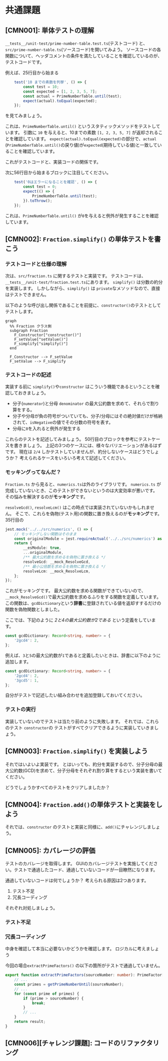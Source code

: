 # 共通課題

## [CMN001]: 単体テストの理解

`__tests__/unit-test/prime-number-table.test.ts`(テストコード) と、`src/prime-number-table.ts`(ソースコード)を開いてみよう。
ソースコードの各関数について、ヘッダコメントの条件を満たしていることを確認しているのが、テストコードです。

例えば、25行目から始まる

```ts
    test('10 までの素数を列挙', () => {
        const test = 10;
        const expected = [1, 2, 3, 5, 7];
        const actual = PrimeNumberTable.until(test);
        expect(actual).toEqual(expected);
    });
```

を見てみましょう。

これは、`PrimeNumberTable.until()` というスタティックメソッドをテストしています。
引数に `10` を与えると、10までの素数 `[1, 2, 3, 5, 7]` が返却されることを確認しています。
`expect(actual).toEqual(expected)`の部分で、`actual` (`PrimeNumberTable.until()`の戻り値)が`expected`(期待している値)と一致していることを確認しています。

これがテストコードと、実装コードの関係です。

次に56行目から始まるブロックに注目してください。

```ts
    test('0はエラーになることを確認', () => {
        const test = 0;
        expect(() => {
            PrimeNumberTable.until(test);
        }).toThrow();
    });
```

これは、`PrimeNumberTable.until()` が`0`を与えると例外が発生することを確認しています。


## [CMN002]: `Fraction.simplify()` の単体テストを書こう

### テストコードと仕様の理解

次は、`src/fraction.ts` に関するテストと実装です。
テストコードは、`__tests__/unit-test/fraction.test.ts`にあります。
`simplify()` は分数の約分を実装します。
しかしながら、`simplify()` は `private`なメソッドなので、直接はテストできません。

以下のような呼び出し関係であることを前提に、`constructor()`のテストとしてテストします。

```mermaid
graph
  %% Fraction クラス側
  subgraph Fraction
    F_Constructor["constructor()"]
    F_setValue["setValue()"]
    F_simplify["simplify()"]
  end

  F_Constructor --> F_setValue
  F_setValue --> F_simplify
```

### テストコードの記述

実装する前に `simplify()`や`constructor` はこういう機能であるということを確認しておきましょう。

* 分子(`numerator`)と分母 `denominator` の最大公約数を求めて、それらで割り算をする。
* 分子や分母が負の符号がついていても、分子/分母にはその絶対値だけが格納されて、`isNegative`の値でその分数の符号を表す。
* 分母に`0`を入れると例外が発生する

これらのテストを記述してみましょう。
50行目のブロックを参考にテストケースを書きましょう。
上記の3つのケースには、様々なバリエーションがあるはずです。
現在は `2/4` しかテストしていませんが、約分しないケースはどうでしょうか？
考えられるケースをいろいろ考えて記述してください。

### モッキングってなんだ？

`Fraction.ts` から見ると、`numerics.ts`は外のライブラリです。
`numerics.ts` が完成していないとき、このテストができないというのは大変効率が悪いです。
その悩みを解決するのが**モッキング**です。

`resolveGcd()`, `resolveLcm()` はこの時点では実装されていないかもしれません。
そこで、これらを偽物(テスト用)の関数に置き換えるのが**モッキング**です。
35行目の
```ts
jest.mock('../../src/numerics', () => {
    // モッキングしない関数はそのまま
    const originalModule = jest.requireActual('../../src/numerics') as object;
    return {
        __esModule: true,
        ...originalModule,
        /** 最大公約数を求めるを偽物に置き換える */
        resolveGcd: __mock_ResolveGcd,
        /** 最小公倍数を求めるを偽物に置き換える */
        resolveLcm: __mock_ResolveLcm,
    };
});
```
これがモッキングです。
最大公約数を求める関数ができていないので、`__mock_ResolveGcd()`で最大公約数を求めるふりをする関数を定義しています。この関数は、`gcdDictionary`という**辞書**に登録されている値を返却すするだけの関数を偽物関数としました。

ここでは、下記のように *2と4の最大公約数が2である* という定義をしています。

```ts
const gcdDictionary: Record<string, number> = {
    '2gcd4': 2,
};
```

例えば、`3`と`5`の最大公約数が`1`であると定義したいときは、辞書に以下のように追加します。

```ts
const gcdDictionary: Record<string, number> = {
    '2gcd4': 2,
    '3gcd5': 1,
};
```

自分がテストで記述したい組み合わせを追加登録しておいてください。

### テストの実行

実装していないのでテストは当たり前のように失敗します。
それでは、これらのテスト `constructor`の テストがすべてクリアできるように実装していきましょう。

## [CMN003]: `Fraction.simplify()` を実装しよう

それではいよいよ実装です。
とはいっても、約分を実装するので、分子分母の最大公約数(GCD)を求めて、分子分母をそれぞれ割り算をするという実装を書いてください。

どうでしょうかすべてのテストをクリアしましたか？

## [CMN004]: `Fraction.add()`の単体テストと実装をしよう

それでは、`constructor` のテストと実装と同様に、`add()`にチャレンジしましょう。

## [CMN005]: カバレージの評価

テストのカバレージを取得します。
GUIのカバレージテストを実施してください。テストで通過したコード、通過していないコードが一目瞭然になります。

通過していないコードは何でしょうか？
考えられる原因は2つあります。

1. テスト不足
2. 冗長コーディング

それぞれ対処しましょう。

### テスト不足

### 冗長コーディング

中身を確認して本当に必要ないかどうかを確認します。
ロジカルに考えましょう

今回の場合`extractPrimeFactors()` の以下の箇所がテストで通過していません。

```ts
export function extractPrimeFactors(sourceNumber: number): PrimeFactor[] {
    // ...
    const primes = getPrimeNumberUntil(sourceNumber);
    // ...
    for (const prime of primes) {
        if (prime > sourceNumber) {
            break;
        }
        // ...
    }
    return result;
}

```


## [CMN006][チャレンジ課題]: コードのリファクタリング
